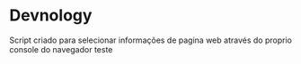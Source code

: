 # Devnology
Script criado para selecionar informações de pagina web através do proprio console do navegador
teste
